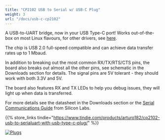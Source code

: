 ```yaml
---
title: "CP2102 USB to Serial w/ USB-C Plug"
weight: 3
url: "/docs/usb-c-cp2102"
---
```


A USB-to-UART bridge, now in your USB Type-C port! Works out-of-the-box on most Linux flavours, for other drivers, see [here](https://www.silabs.com/developers/usb-to-uart-bridge-vcp-drivers).

The chip is USB 2.0 full-speed compatible and can achieve data transfer rates up to 1 Mbaud.

In addition to breaking out the most common RX/TX/RTS/CTS pins, the board also breaks out almost all the other pins, see schematic in the Downloads section for details. The signal pins are 5V tolerant - they should work with both 3.3V and 5V.

The board also features RX and TX LEDs to help you debug issues, they will light up when data is transferred.

For more details see the datasheet in the Downloads section or the [Serial Communications Guide](https://www.silabs.com/documents/public/application-notes/an197.pdf) from Silicon Labs.

{{% store_links tindie="https://www.tindie.com/products/arturo182/cp2102-usb-to-serialuart-with-usb-type-c-plug/" %}}

<div class="text-center">

[![Plugs](/docs/usb-c-cp2102/perspective.jpg)](/docs/usb-c-cp2102/perspective.jpg)

</div>
